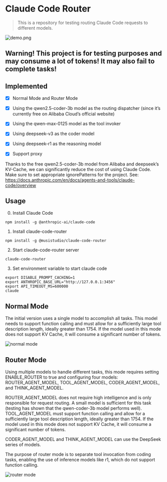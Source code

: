 # Claude Code Router

> This is a repository for testing routing Claude Code requests to different models.

![demo.png](https://github.com/musistudio/claude-code-router/blob/main/screenshoots/demo.png)

## Warning! This project is for testing purposes and may consume a lot of tokens! It may also fail to complete tasks!

## Implemented

- [x] Normal Mode and Router Mode

- [x] Using the qwen2.5-coder-3b model as the routing dispatcher (since it’s currently free on Alibaba Cloud’s official website)

- [x] Using the qwen-max-0125 model as the tool invoker

- [x] Using deepseek-v3 as the coder model

- [x] Using deepseek-r1 as the reasoning model

- [x] Support proxy

Thanks to the free qwen2.5-coder-3b model from Alibaba and deepseek’s KV-Cache, we can significantly reduce the cost of using Claude Code. Make sure to set appropriate ignorePatterns for the project. See: https://docs.anthropic.com/en/docs/agents-and-tools/claude-code/overview

## Usage

0. Install Claude Code

```shell
npm install -g @anthropic-ai/claude-code
```

1. Install claude-code-router

```shell
npm install -g @musistudio/claude-code-router
```

2. Start claude-code-router server

```shell
claude-code-router
```

3. Set environment variable to start claude code

```shell
export DISABLE_PROMPT_CACHING=1
export ANTHROPIC_BASE_URL="http://127.0.0.1:3456"
export API_TIMEOUT_MS=600000
claude
```

## Normal Mode

The initial version uses a single model to accomplish all tasks. This model needs to support function calling and must allow for a sufficiently large tool description length, ideally greater than 1754. If the model used in this mode does not support KV Cache, it will consume a significant number of tokens.

![normal mode](https://github.com/musistudio/claude-code-reverse/blob/main/screenshoots/normal.png)

## Router Mode

Using multiple models to handle different tasks, this mode requires setting ENABLE_ROUTER to true and configuring four models: ROUTER_AGENT_MODEL, TOOL_AGENT_MODEL, CODER_AGENT_MODEL, and THINK_AGENT_MODEL.

ROUTER_AGENT_MODEL does not require high intelligence and is only responsible for request routing. A small model is sufficient for this task (testing has shown that the qwen-coder-3b model performs well).
TOOL_AGENT_MODEL must support function calling and allow for a sufficiently large tool description length, ideally greater than 1754. If the model used in this mode does not support KV Cache, it will consume a significant number of tokens.

CODER_AGENT_MODEL and THINK_AGENT_MODEL can use the DeepSeek series of models.

The purpose of router mode is to separate tool invocation from coding tasks, enabling the use of inference models like r1, which do not support function calling.

![router mode](https://github.com/musistudio/claude-code-router/blob/main/screenshoots/router.png)
